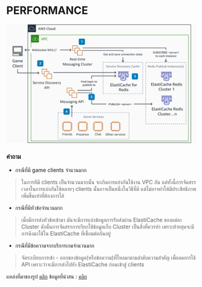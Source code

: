 # PERFORMANCE

![PERFORMANCE](https://github.com/TKishioru/KMITL/blob/main/Year2021_2/01076024%20SOFTWARE%20ARCHITECTURE%20AND%20DESIGN/Lab04/Picture/02.jpg)

### คำถาม
- กรณีที่มี game clients จำนวนมาก
> ในการทีมี clients เป็นจำนวนมากนั้น จะเกิดการแย่งกันใช้งาน VPC กัน แต่ทั้งนี้การจัดสรรเวลาในการแบ่งกันใช้หลายๆ clients นั้นอาจเป็นหนึ่งในวิธีที่ดี แต่ไม่อาจทำให้มีประสิทธิภาพเพิ่มขึ้นเท่าที่ต้องการได้
- กรณีที่มีหัวข้อจำนวนมาก
> เมื่อมีการส่งหัวข้อเข้ามา มันจะมีการแบ่งข้อมูลการรับส่งผ่าน ElastiCache ของแต่ละ Cluster ดังนั้นการจัดสรรการเรียกใช้ข้อมูลเก็บ Cluster เป็นสิ่งที่ควรทำ เพราะท้ายสุดจะมีการดึงมาใช้ใน ElastiCache ที่เชื่อมต่อกันอยู่
- กรณีที่มีข้อความจากบริการเกมจำนวนมาก
> จัดระเบียบการเข้า - ออกของข้อมูล(หรือข้อความ)ที่ไหลมาตามลำดับความสำคัญ เพื่อลดการใช้ API เพราะว่าจะมีการส่งไปยัง ElastiCache ก่อนเข้าสู่ clients 

แหล่งที่มาของรูป [คลิก](https://d1.awsstatic.com/architecture-diagrams/ArchitectureDiagrams/large-scale-messaging-for-multiplayer-games-ra.pdf)
ข้อมูลที่น่าสน : [คลิก](https://www.sios-apac.com/th/2018/03/%E0%B8%AA%E0%B8%A3%E0%B9%89%E0%B8%B2%E0%B8%87-sql-%E0%B9%80%E0%B8%8B%E0%B8%B4%E0%B8%A3%E0%B9%8C%E0%B8%9F%E0%B9%80%E0%B8%A7%E0%B8%AD%E0%B8%A3%E0%B9%8C%E0%B8%84%E0%B8%A5%E0%B8%B1%E0%B8%AA%E0%B9%80/)
